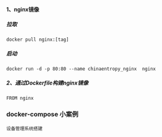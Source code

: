 #### 1、nginx镜像

##### 拉取

```
docker pull nginx:[tag]

```

##### 启动

```
docker run -d -p 80:80 --name chinaentropy_nginx  nginx
```

##### 2、通过Dockerfile构建nginx镜像

```
FROM nginx

```


### docker-compose 小案例

```
设备管理系统搭建
```